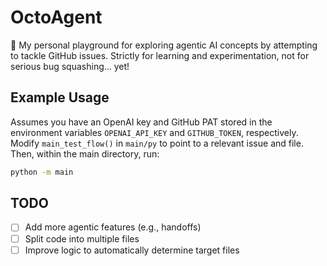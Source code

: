 # OctoAgent

🐙 My personal playground for exploring agentic AI concepts by attempting to tackle GitHub issues. Strictly for learning and experimentation, not for serious bug squashing... yet!

## Example Usage

Assumes you have an OpenAI key and GitHub PAT stored in the environment variables `OPENAI_API_KEY` and `GITHUB_TOKEN`, respectively. Modify `main_test_flow()` in `main/py` to point to a relevant issue and file. Then, within the main directory, run: 
```bash
python -m main
```

## TODO

- [ ] Add more agentic features (e.g., handoffs)
- [ ] Split code into multiple files
- [ ] Improve logic to automatically determine target files